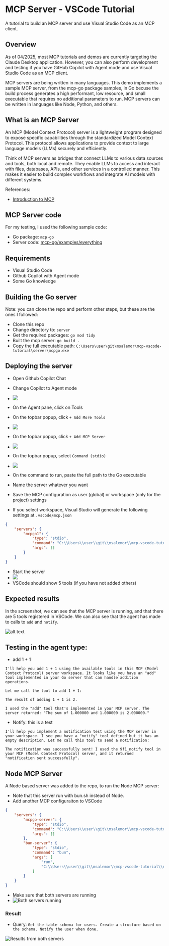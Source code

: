 # MCP Server - VSCode Tutorial

A tutorial to build an MCP server and use Visual Studio Code as an MCP client.

## Overview

As of 04/2025, most MCP tutorials and demos are currently targeting the Claude Desktop application. However, you can also perform development and testing if you have GitHub Copilot with Agent mode and use Visual Studio Code as an MCP client. 

MCP servers are being written in many languages. This demo implements a sample MCP server, from the mcp-go package samples, in Go becuse the build process generates a high performant, low resource, and small executable that requires no additional parameters to run. MCP servers can be written in languages like Node, Python, and others.

## What is an MCP Server

An MCP (Model Context Protocol) server is a lightweight program designed to expose specific capabilities through the standardized Model Context Protocol. This protocol allows applications to provide context to large language models (LLMs) securely and efficiently.

Think of MCP servers as bridges that connect LLMs to various data sources and tools, both local and remote. They enable LLMs to access and interact with files, databases, APIs, and other services in a controlled manner. This makes it easier to build complex workflows and integrate AI models with different systems.

References:
- [Introduction to MCP](https://modelcontextprotocol.io/introduction)

## MCP Server code

For my testing, I used the following sample code:

- Go package: `mcp-go`
- Server code: [mcp-go/examples/everything](https://github.com/mark3labs/mcp-go/blob/main/examples/everything/main.go)

## Requirements

- Visual Studio Code
- Github Copilot with Agent mode
- Some Go knowledge

## Building the Go server

Note: you can clone the repo and perform other steps, but these are the ones I followed:

- Clone this repo
- Change directory to: `server`
- Get the required packages: `go mod tidy`
- Built the mcp server: `go build .`
- Copy the full executable path: `C:\Users\user\git\msalemor\mcp-vscode-tutorial\server\mcpgo.exe`

## Deploying the server

- Open Github Copilot Chat
- Change Copilot to Agent mode
- ![](images/agent-mode.png)

- On the Agent pane, click on Tools
- On the topbar popup, click `+ Add More Tools`
- ![](images/add-more.png)

- On the topbar popup, click `+ Add MCP Server`
- ![](images/add-mcp-server.png)

- On the topbar popup, select `Command (stdio)`
- ![](images/commad-stdio.png)

- On the command to run, paste the full path to the Go executable
- Name the server whatever you want
- Save the MCP configuration as user (global) or workspace (only for the project) settings
- If you select workspace, Visual Studio will generate the following settings at `.vscode/mcp.json`

```json
{
    "servers": {
        "mcpgo1": {
            "type": "stdio",
            "command": "C:\\Users\\user\\git\\msalemor\\mcp-vscode-tutorial\\server\\mcpgo.exe",
            "args": []
        }
    }
}
```
- Start the server
- ![](images/run-server.png)
- VSCode should show 5 tools (if you have not added others)


## Expected results

In the screenshot, we can see that the MCP server is running, and that there are 5 tools registered in VSCode. We can also see that the agent has made to calls to `add` and `notify`.

![alt text](images/server-running.png)

## Testing in the agent type:

- add 1 + 1
```text
I'll help you add 1 + 1 using the available tools in this MCP (Model Context Protocol) server workspace. It looks like you have an "add" tool implemented in your Go server that can handle addition operations.

Let me call the tool to add 1 + 1:

The result of adding 1 + 1 is 2.

I used the "add" tool that's implemented in your MCP server. The server returned: "The sum of 1.000000 and 1.000000 is 2.000000."
```

- Notify: this is a test
```text
I'll help you implement a notification test using the MCP server in your workspace. I see you have a "notify" tool defined but it has an empty description. Let me call this tool to send a notification:

The notification was successfully sent! I used the 9f1_notify tool in your MCP (Model Context Protocol) server, and it returned "notification sent successfully".
```

## Node MCP Server

A Node based server was added to the repo, to run the Node MCP server:

- Note that this server run with bun.sh instead of Node.
- Add another MCP configuraiton to VSCode
```json
{
    "servers": {
        "mcpgo-server": {
            "type": "stdio",
            "command": "C:\\Users\\user\\git\\msalemor\\mcp-vscode-tutorial\\server\\mcpgo.exe",
            "args": []
        },
        "bun-server": {
            "type": "stdio",
            "command": "bun",
            "args": [
                "run",
                "C:\\Users\\user\\git\\msalemor\\mcp-vscode-tutorial\\node-server\\index.ts"
            ]
        }
    }
}
```

- Make sure that both servers are running
- ![Both servers running](images/servers-running.png)

### Result

- Query: `Get the table schema for users. Create a structure based on the schema. Notify the user when done.`

![Results from both servers](images/both-servers-results-1.png)